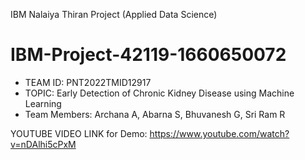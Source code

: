 IBM Nalaiya Thiran Project (Applied Data Science)
# IBM-Project-42119-1660650072
- TEAM ID: PNT2022TMID12917
- TOPIC: Early Detection of Chronic Kidney Disease using Machine Learning
- Team Members: Archana A, Abarna S, Bhuvanesh G, Sri Ram R

YOUTUBE VIDEO LINK for Demo: https://www.youtube.com/watch?v=nDAlhi5cPxM
